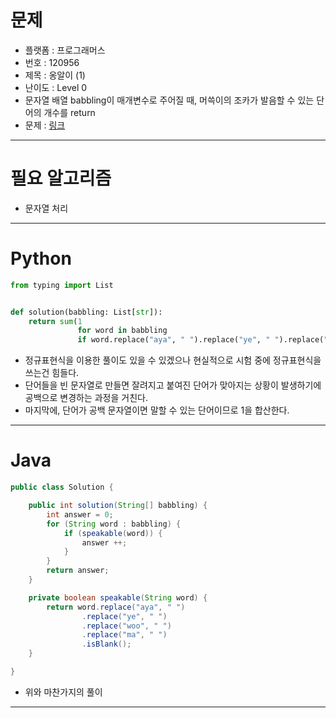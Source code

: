# 문제
- 플랫폼 : 프로그래머스
- 번호 : 120956
- 제목 : 옹알이 (1)
- 난이도 : Level 0
- 문자열 배열 babbling이 매개변수로 주어질 때, 머쓱이의 조카가 발음할 수 있는 단어의 개수를 return
- 문제 : [링크](https://school.programmers.co.kr/learn/courses/30/lessons/120956)

---

# 필요 알고리즘
- 문자열 처리

---

# Python
```python
from typing import List


def solution(babbling: List[str]):
    return sum(1
               for word in babbling
               if word.replace("aya", " ").replace("ye", " ").replace("woo", " ").replace("ma", " ").isspace())

```
- 정규표현식을 이용한 풀이도 있을 수 있겠으나 현실적으로 시험 중에 정규표현식을 쓰는건 힘들다.
- 단어들을 빈 문자열로 만들면 잘려지고 붙여진 단어가 맞아지는 상황이 발생하기에 공백으로 변경하는 과정을 거친다.
- 마지막에, 단어가 공백 문자열이면 말할 수 있는 단어이므로 1을 합산한다.


---

# Java
```java
public class Solution {

    public int solution(String[] babbling) {
        int answer = 0;
        for (String word : babbling) {
            if (speakable(word)) {
                answer ++;
            }
        }
        return answer;
    }

    private boolean speakable(String word) {
        return word.replace("aya", " ")
                .replace("ye", " ")
                .replace("woo", " ")
                .replace("ma", " ")
                .isBlank();
    }

}
```
- 위와 마찬가지의 풀이

---
